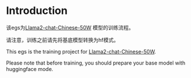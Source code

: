 # Introduction

该egs为[Llama2-chat-Chinese-50W](https://huggingface.co/RicardoLee/Llama2-chat-Chinese-50W) 模型的训练流程。

请注意，训练之前请先将基底模型转换为hf模式。

This egs is the training project for [Llama2-chat-Chinese-50W](https://huggingface.co/RicardoLee/Llama2-base-7B-Chinese-50W-fullTune).

Please note that before training, you should prepare your base model with huggingface mode.
